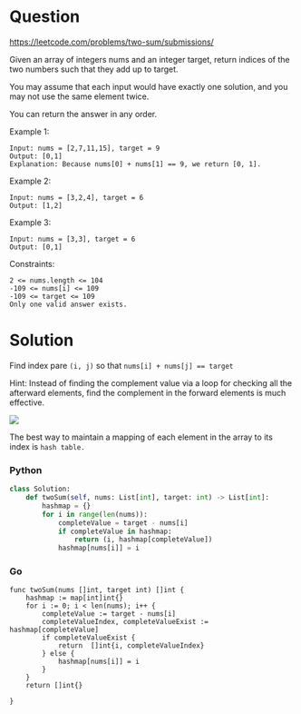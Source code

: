 Question
=======

https://leetcode.com/problems/two-sum/submissions/

Given an array of integers nums and an integer target, return indices of the two numbers such that they add up to target.

You may assume that each input would have exactly one solution, and you may not use the same element twice.

You can return the answer in any order.

Example 1:

```
Input: nums = [2,7,11,15], target = 9
Output: [0,1]
Explanation: Because nums[0] + nums[1] == 9, we return [0, 1].
```

Example 2:

```
Input: nums = [3,2,4], target = 6
Output: [1,2]
```

Example 3:

```
Input: nums = [3,3], target = 6
Output: [0,1]
``` 

Constraints:

```
2 <= nums.length <= 104
-109 <= nums[i] <= 109
-109 <= target <= 109
Only one valid answer exists.
```


Solution
=======

Find index pare `(i, j)` so that `nums[i] + nums[j] == target`

Hint: Instead of finding the complement value via a loop for checking all the afterward elements, find the complement in the forward elements is much effective.

![](0001_2-sum-1.png)

The best way to maintain a mapping of each element in the array to its index is `hash table.`

### Python

```python
class Solution:
    def twoSum(self, nums: List[int], target: int) -> List[int]:
        hashmap = {}
        for i in range(len(nums)):
            completeValue = target - nums[i]
            if completeValue in hashmap:
                return (i, hashmap[completeValue])
            hashmap[nums[i]] = i
```

### Go

```
func twoSum(nums []int, target int) []int {
    hashmap := map[int]int{}
    for i := 0; i < len(nums); i++ {
        completeValue := target - nums[i]
        completeValueIndex, completeValueExist := hashmap[completeValue]
        if completeValueExist {
            return  []int{i, completeValueIndex}
        } else {
            hashmap[nums[i]] = i
        }
    }
    return []int{}

}
```